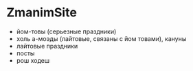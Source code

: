 # ZmanimSite

- йом-товы (серьезные праздники)
- холь а-моэды (лайтовые, связаны с йом товами), кануны
- лайтовые праздники
- посты
- рош ходеш
